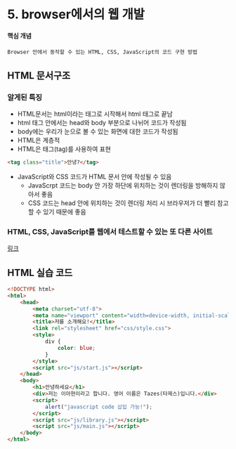 # 5. browser에서의 웹 개발
#### 핵심 개념
```
Browser 안에서 동작할 수 있는 HTML, CSS, JavaScript의 코드 구현 방법
```

## HTML 문서구조

### 알게된 특징
- HTML문서는 html이라는 태그로 시작해서 html 태그로 끝남
- html 태그 안에서는 head와 body 부분으로 나뉘어 코드가 작성됨
- body에는 우리가 눈으로 볼 수 있는 화면에 대한 코드가 작성됨
- HTML은 계층적
- HTML은 태그(tag)를 사용하여 표현
```html
<tag class="title">안녕?</tag>
```
- JavaScript와 CSS 코드가 HTML 문서 안에 작성될 수 있음
  - JavaScrpt 코드는 body 안 가장 하단에 위치하는 것이 렌더링을 방해하지 않아서 좋음
  - CSS 코드는 head 안에 위치하는 것이 렌더링 처리 시 브라우저가 더 빨리 참고할 수 있기 때문에 좋음

### HTML, CSS, JavaScript를 웹에서 테스트할 수 있는 또 다른 사이트
[링크](http://www.jsbin.com)

## HTML 실습 코드
```html
<!DOCTYPE html>
<html>
    <head>
        <meta charset="utf-8">
        <meta name="viewport" content="width=device-width, initial-scale=1">
        <title>저를 소개해요!</title>
        <link rel="stylesheet" href="css/style.css">
        <style>
            div {
                color: blue;
            }
        </style>
        <script src="js/start.js"></script>
    </head>
    <body>
        <h1>안녕하세요</h1>
        <div>저는 이아현이라고 합니다. 영어 이름은 Tazes(타제스)입니다.</div>
        <script>
            alert("javascript code 삽입 가능!");
        </script>
        <script src="js/library.js"></script>
        <script src="js/main.js"></script>
    </body>
</html>
```
